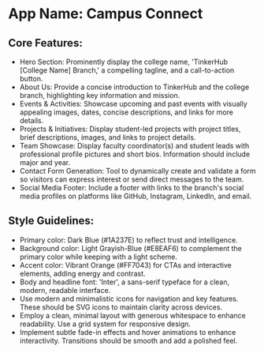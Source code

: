 # **App Name**: Campus Connect

## Core Features:

- Hero Section: Prominently display the college name, 'TinkerHub [College Name] Branch,' a compelling tagline, and a call-to-action button.
- About Us: Provide a concise introduction to TinkerHub and the college branch, highlighting key information and mission.
- Events & Activities: Showcase upcoming and past events with visually appealing images, dates, concise descriptions, and links for more details.
- Projects & Initiatives: Display student-led projects with project titles, brief descriptions, images, and links to project details.
- Team Showcase: Display faculty coordinator(s) and student leads with professional profile pictures and short bios. Information should include major and year.
- Contact Form Generation: Tool to dynamically create and validate a form so visitors can express interest or send direct messages to the team.
- Social Media Footer: Include a footer with links to the branch's social media profiles on platforms like GitHub, Instagram, LinkedIn, and email.

## Style Guidelines:

- Primary color: Dark Blue (#1A237E) to reflect trust and intelligence.
- Background color: Light Grayish-Blue (#E8EAF6) to complement the primary color while keeping with a light scheme.
- Accent color: Vibrant Orange (#FF7043) for CTAs and interactive elements, adding energy and contrast.
- Body and headline font: 'Inter', a sans-serif typeface for a clean, modern, readable interface.
- Use modern and minimalistic icons for navigation and key features. These should be SVG icons to maintain clarity across devices.
- Employ a clean, minimal layout with generous whitespace to enhance readability. Use a grid system for responsive design.
- Implement subtle fade-in effects and hover animations to enhance interactivity. Transitions should be smooth and add a polished feel.